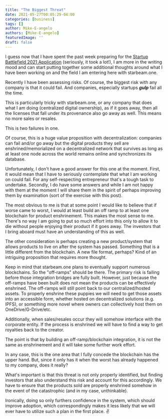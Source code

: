 ```yaml
---
title: "The Biggest Threat"
date: 2021-05-27T00:05:29-04:00
categories: [business]
tags: []
author: Mike-E-angelo
authors: [Mike-E-angelo]
featuredImage: ''
draft: false
---
```


I guess now that I have spent the past week preparing for the [Startup Battlefield 2021 Application](https://blog.starbeam.one/2021/05/startup-battlefield-2021-application/) (seriously, it took a lot!), I am more in the writing mood and can start putting together some additional thoughts around what I have been working on and the field I am entering here with starbeam.one.

Recently I have been assessing risks.  Of course, the biggest risk with any company is that it could fail.  And companies, especially startups ***gulp*** fail all the time.

This is particularly tricky with starbeam.one, or any company that does what I am doing (centralized digital ownership), as if it goes away, then all the licenses that fall under its provenance also go away as well.  This means no more sales or resales.

This is two failures in one.

Of course, this is a huge value proposition with decentralization: companies can fail and/or go away but the digital products they sell are enshrined/memorialized on a decentralized network that survives as long as at least one node across the world remains online and synchronizes its database.

Unfortunately, I don't have a good answer for this one at the moment.  First, it would mean that I have to seriously contemplate that what I am working on could fail.  For any self-respecting entrepreneur that's a tough task to undertake.  Secondly, I do have some answers and while I am not happy with them at the moment I will share them in the spirit of perhaps improving them by examination (sort of the exercise with this post).

The most obvious to me is that at some point I would like to believe that if worse came to worst, I would at least build an off ramp to at least one blockchain for product enshrinement.  This makes the most sense to me.  There's no way I am going to put so much effort into this only to allow it to die without people enjoying their product if it goes away.  The investors that I bring aboard must have an understanding of this as well.

The other consideration is perhaps creating a new product/system that allows products to live on after the system has passed.  Something that is a little different from the blockchain.  A new file format, perhaps?  Kind of an intriguing proposition that requires more thought.

Keep in mind that starbeam.one plans to eventually support numerous blockchains.  So the "off-ramps" should be there.  The primary risk is failing before those integration bridges are fully built.  However, just because the off-ramps have been built does not mean the products can be effectively enshrined.  The off-ramps will still point back to our centralized/hosted assets.  To properly enshrine these puppies we will need to get those assets into an accessible form, whether hosted on decentralized solutions (e.g. IPFS), or something more novel where owners can collectively host them on OneDrive/G-Drive/etc.  

Additionally, when sales/resales occur they will somehow interface with the corporate entity.  If the process is enshrined we will have to find a way to get royalties back to the creator.

The point is that by building an off-ramp/blockchain integration, it is not the same as enshrinement and it will take some further work effort.

In any case, this is the one area that I fully concede the blockchain has the upper hand.  But, since it only has it when the worst has already happened to my company, does it really?

What's important is that this threat is not only properly identified, but finding investors that also understand this risk and account for this accordingly.  We have to ensure that the products sold are properly enshrined somehow in the event of the catastrophic (and in my case, unthinkable).

Ironically, doing so only furthers confidence in the system, which should improve adoption, which correspondingly makes it less likely that we will ever have to utilize such a plan in the first place. ✌

